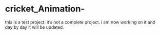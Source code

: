 # cricket_Animation- 
this is a test project.
it’s not a complete project. 
i am now working on it and 
day by day it will be updated.
